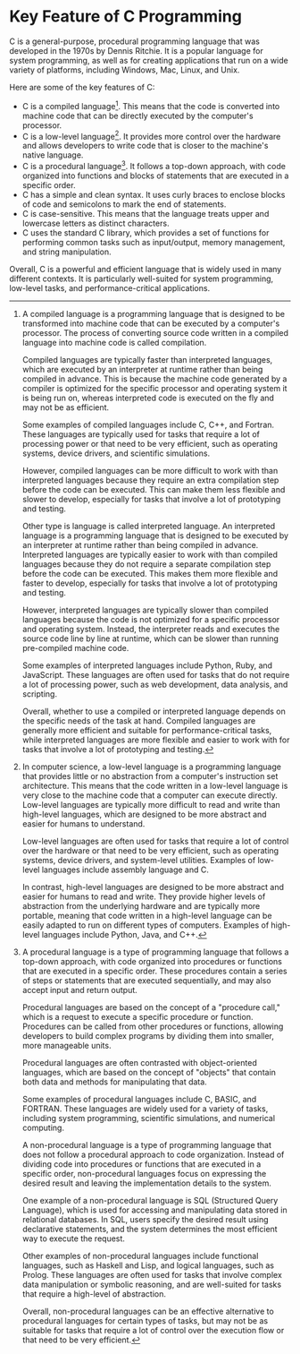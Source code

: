 # Key Feature of C Programming

C is a general-purpose, procedural programming language that was developed in the 1970s by Dennis Ritchie. It is a popular language for system programming, as well as for creating applications that run on a wide variety of platforms, including Windows, Mac, Linux, and Unix.

Here are some of the key features of C:

- C is a compiled language[^1]. This means that the code is converted into machine code that can be directly executed by the computer's processor.
- C is a low-level language[^2]. It provides more control over the hardware and allows developers to write code that is closer to the machine's native language.
- C is a procedural language[^3]. It follows a top-down approach, with code organized into functions and blocks of statements that are executed in a specific order.
- C has a simple and clean syntax. It uses curly braces to enclose blocks of code and semicolons to mark the end of statements.
- C is case-sensitive. This means that the language treats upper and lowercase letters as distinct characters.
- C uses the standard C library, which provides a set of functions for performing common tasks such as input/output, memory management, and string manipulation.

Overall, C is a powerful and efficient language that is widely used in many different contexts. It is particularly well-suited for system programming, low-level tasks, and performance-critical applications.

[^1]:
    A compiled language is a programming language that is designed to be transformed into machine code that can be executed by a computer's processor. The process of converting source code written in a compiled language into machine code is called compilation.

    Compiled languages are typically faster than interpreted languages, which are executed by an interpreter at runtime rather than being compiled in advance. This is because the machine code generated by a compiler is optimized for the specific processor and operating system it is being run on, whereas interpreted code is executed on the fly and may not be as efficient.

    Some examples of compiled languages include C, C++, and Fortran. These languages are typically used for tasks that require a lot of processing power or that need to be very efficient, such as operating systems, device drivers, and scientific simulations.

    However, compiled languages can be more difficult to work with than interpreted languages because they require an extra compilation step before the code can be executed. This can make them less flexible and slower to develop, especially for tasks that involve a lot of prototyping and testing.

    Other type is language is called interpreted language. An interpreted language is a programming language that is designed to be executed by an interpreter at runtime rather than being compiled in advance. Interpreted languages are typically easier to work with than compiled languages because they do not require a separate compilation step before the code can be executed. This makes them more flexible and faster to develop, especially for tasks that involve a lot of prototyping and testing.

    However, interpreted languages are typically slower than compiled languages because the code is not optimized for a specific processor and operating system. Instead, the interpreter reads and executes the source code line by line at runtime, which can be slower than running pre-compiled machine code.

    Some examples of interpreted languages include Python, Ruby, and JavaScript. These languages are often used for tasks that do not require a lot of processing power, such as web development, data analysis, and scripting.

    Overall, whether to use a compiled or interpreted language depends on the specific needs of the task at hand. Compiled languages are generally more efficient and suitable for performance-critical tasks, while interpreted languages are more flexible and easier to work with for tasks that involve a lot of prototyping and testing.

[^2]:
    In computer science, a low-level language is a programming language that provides little or no abstraction from a computer's instruction set architecture. This means that the code written in a low-level language is very close to the machine code that a computer can execute directly. Low-level languages are typically more difficult to read and write than high-level languages, which are designed to be more abstract and easier for humans to understand.

    Low-level languages are often used for tasks that require a lot of control over the hardware or that need to be very efficient, such as operating systems, device drivers, and system-level utilities. Examples of low-level languages include assembly language and C.

    In contrast, high-level languages are designed to be more abstract and easier for humans to read and write. They provide higher levels of abstraction from the underlying hardware and are typically more portable, meaning that code written in a high-level language can be easily adapted to run on different types of computers. Examples of high-level languages include Python, Java, and C++.

[^3]:
    A procedural language is a type of programming language that follows a top-down approach, with code organized into procedures or functions that are executed in a specific order. These procedures contain a series of steps or statements that are executed sequentially, and may also accept input and return output.

    Procedural languages are based on the concept of a "procedure call," which is a request to execute a specific procedure or function. Procedures can be called from other procedures or functions, allowing developers to build complex programs by dividing them into smaller, more manageable units.

    Procedural languages are often contrasted with object-oriented languages, which are based on the concept of "objects" that contain both data and methods for manipulating that data.

    Some examples of procedural languages include C, BASIC, and FORTRAN. These languages are widely used for a variety of tasks, including system programming, scientific simulations, and numerical computing.

    A non-procedural language is a type of programming language that does not follow a procedural approach to code organization. Instead of dividing code into procedures or functions that are executed in a specific order, non-procedural languages focus on expressing the desired result and leaving the implementation details to the system.

    One example of a non-procedural language is SQL (Structured Query Language), which is used for accessing and manipulating data stored in relational databases. In SQL, users specify the desired result using declarative statements, and the system determines the most efficient way to execute the request.

    Other examples of non-procedural languages include functional languages, such as Haskell and Lisp, and logical languages, such as Prolog. These languages are often used for tasks that involve complex data manipulation or symbolic reasoning, and are well-suited for tasks that require a high-level of abstraction.

    Overall, non-procedural languages can be an effective alternative to procedural languages for certain types of tasks, but may not be as suitable for tasks that require a lot of control over the execution flow or that need to be very efficient.




